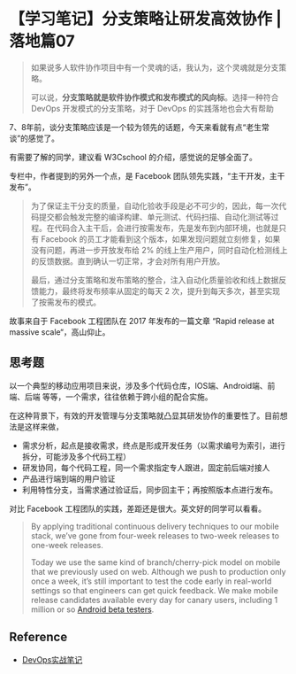 # 【学习笔记】分支策略让研发高效协作 | 落地篇07

> 如果说多人软件协作项目中有一个灵魂的话，我认为，这个灵魂就是分支策略。
>
> 可以说，**分支策略就是软件协作模式和发布模式的风向标**。选择一种符合 DevOps 开发模式的分支策略，对于 DevOps 的实践落地也会大有帮助

7、8年前，谈分支策略应该是一个较为领先的话题，今天来看就有点“老生常谈”的感觉了。

有需要了解的同学，建议看 W3Cschool 的介绍，感觉说的足够全面了。

专栏中，作者提到的另外一个点，是 Facebook 团队领先实践，“主干开发，主干发布”。

> 为了保证主干分支的质量，自动化验收手段是必不可少的，因此，每一次代码提交都会触发完整的编译构建、单元测试、代码扫描、自动化测试等过程。在代码合入主干后，会进行按需发布，先是发布到内部环境，也就是只有 Facebook 的员工才能看到这个版本，如果发现问题就立刻修复，如果没有问题，再进一步开放发布给 2% 的线上生产用户，同时自动化检测线上的反馈数据。直到确认一切正常，才会对所有用户开放。
>
> 最后，通过分支策略和发布策略的整合，注入自动化质量验收和线上数据反馈能力，最终将发布频率从固定的每天 2 次，提升到每天多次，甚至实现了按需发布的模式。

故事来自于 Facebook 工程团队在 2017 年发布的一篇文章 “Rapid release at massive scale“，高山仰止。

## 思考题

以一个典型的移动应用项目来说，涉及多个代码仓库，IOS端、Android端、前端、后端 等等，一个需求，往往依赖于跨小组的配合实施。

在这种背景下，有效的开发管理与分支策略就凸显其研发协作的重要性了。目前想法是这样来做，

- 需求分析，起点是接收需求，终点是形成开发任务（以需求编号为索引，进行拆分，可能涉及多个代码工程）
- 研发协同，每个代码工程，同一个需求指定专人跟进，固定前后端对接人
- 产品进行端到端的用户验证
- 利用特性分支，当需求通过验证后，同步回主干；再按照版本点进行发布。

对比 Facebook 工程团队的实践，差距还是很大。英文好的同学可以看看。

> By applying traditional continuous delivery techniques to our mobile stack, we’ve gone from four-week releases to two-week releases to one-week releases. 
>
> Today we use the same kind of branch/cherry-pick model on mobile that we previously used on web. Although we push to production only once a week, it’s still important to test the code early in real-world settings so that engineers can get quick feedback. We make mobile release candidates available every day for canary users, including 1 million or so [Android beta testers](https://play.google.com/apps/testing/com.facebook.katana).

## Reference

- [DevOps实战笔记](https://time.geekbang.org/column/intro/235?code=GC0JpoFVv4WPkRF1zJR2ApOvhfke36rvSRJoaCEOd50%3D&utm_term=SPoster)